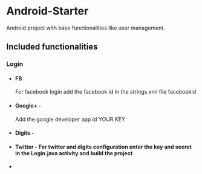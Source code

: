 # Android-Starter
Android project with base functionalities like user management.

## Included functionalities

### Login
- #### FB
    For facebook login add the facebook id in the strings.xml file <string name="facebook_app_id">facebookid</string>
- #### Google+ - 
    Add the google developer app id     <string name="server_client_id">YOUR KEY</string>
- #### Digits  - 
- #### Twitter - For twitter and digits configuration enter the key and secret in the Login.java activity and build the project
-
